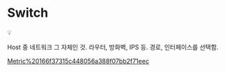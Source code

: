 # Switch

<aside>
💡

Host 중 네트워크 그 자체인 것.
라우터, 방화벽, IPS 등.
경로, 인터페이스를 선택함.

</aside>

[Metric%20166f37315c448056a388f07bb2f71eec](Metric%20166f37315c448056a388f07bb2f71eec)